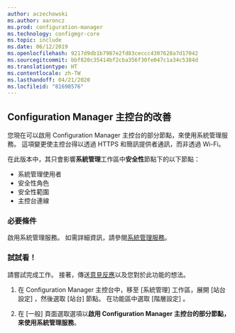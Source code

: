 ```yaml
---
author: aczechowski
ms.author: aaroncz
ms.prod: configuration-manager
ms.technology: configmgr-core
ms.topic: include
ms.date: 06/12/2019
ms.openlocfilehash: 9217d9db1b7987e2fd83ceccc4307628a7d17042
ms.sourcegitcommit: bbf820c35414bf2cba356f30fe047c1a34c5384d
ms.translationtype: HT
ms.contentlocale: zh-TW
ms.lasthandoff: 04/21/2020
ms.locfileid: "81698576"
---
```

## <a name="improvements-to-configuration-manager-console"></a><a name="bkmk_console"></a> Configuration Manager 主控台的改善

<!--4223683-->

您現在可以啟用 Configuration Manager 主控台的部分節點，來使用系統管理服務。 這項變更使主控台得以透過 HTTPS 和簡訊提供者通訊，而非透過 Wi-Fi。

在此版本中，其只會影響**系統管理**工作區中**安全性**節點下的以下節點：

- 系統管理使用者
- 安全性角色
- 安全性範圍
- 主控台連線

### <a name="prerequisite"></a>必要條件

啟用系統管理服務。 如需詳細資訊，請參閱[系統管理服務](../../../../plan-design/hierarchy/plan-for-the-sms-provider.md#bkmk_admin-service)。

### <a name="try-it-out"></a>試試看！

請嘗試完成工作。 接著，傳送[意見反應](../../../../understand/find-help.md#product-feedback)以及您對於此功能的想法。

1. 在 Configuration Manager 主控台中，移至 [系統管理]  工作區，展開 [站台設定]  ，然後選取 [站台]  節點。 在功能區中選取 [階層設定]  。

1. 在 [一般]  頁面選取選項以**啟用 Configuration Manager 主控台的部分節點，來使用系統管理服務**。
